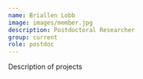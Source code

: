 ```yaml
---
name: Briallen Lobb
image: images/member.jpg
description: Postdoctoral Researcher
group: current
role: postdoc
---
```


Description of projects
